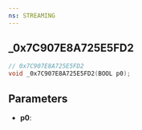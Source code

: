 ```yaml
---
ns: STREAMING
---
```

## _0x7C907E8A725E5FD2

```c
// 0x7C907E8A725E5FD2
void _0x7C907E8A725E5FD2(BOOL p0);
```

## Parameters
* **p0**:
